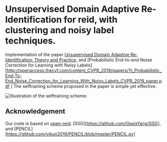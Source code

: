 # Unsupervised Domain Adaptive Re-Identification for reid, with clustering and noisy label techniques.

Implementation of the paper [Unsupervised Domain Adaptive Re-Identification: Theory and Practice](https://arxiv.org/abs/1807.11334), and [Probabilistic End-to-end Noise Correction for Learning with Noisy Labels][http://openaccess.thecvf.com/content_CVPR_2019/papers/Yi_Probabilistic_End-To-End_Noise_Correction_for_Learning_With_Noisy_Labels_CVPR_2019_paper.pdf
]
The selftraining scheme proposed in the paper is simple yet effective.

![Illustration of the selftraining scheme.](./data/algorithm_illustration.png)


## Acknowledgement

Our code is based on [open-reid](https://github.com/Cysu/open-reid). [SSG][https://github.com/OasisYang/SSG], and [PENCIL][https://github.com/yikun2019/PENCIL/blob/master/PENCIL.py]
